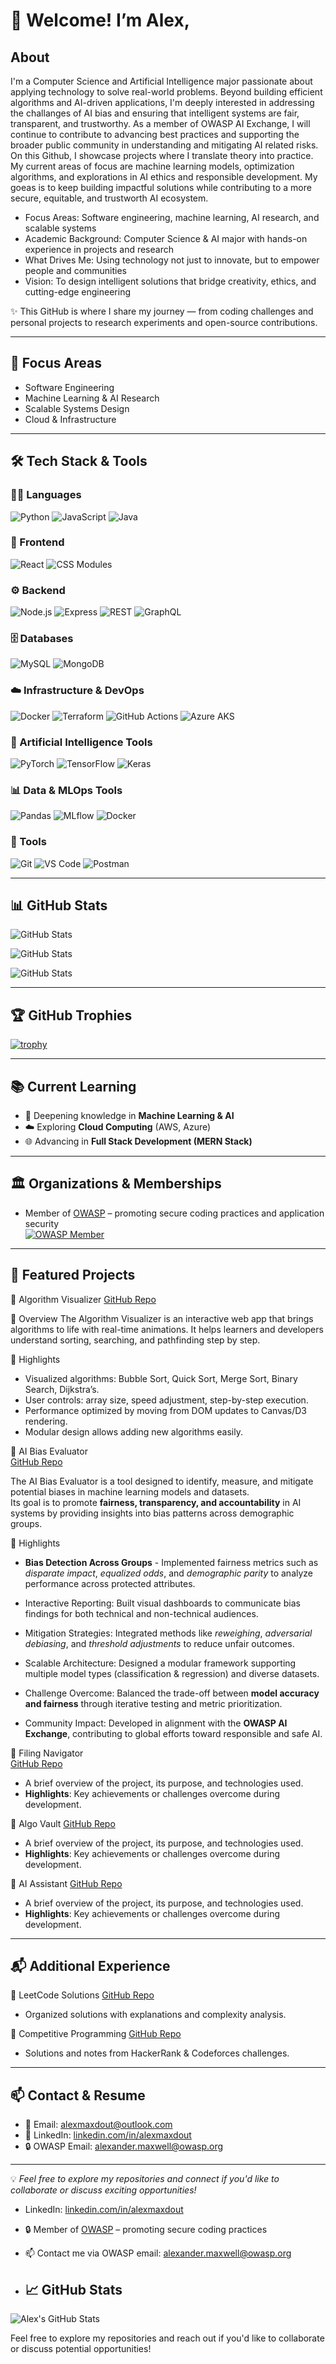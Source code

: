 # 👋 Welcome! I’m Alex,

## About
I'm a Computer Science and Artificial Intelligence major passionate about applying technology to solve real-world problems.  Beyond building efficient algorithms and AI-driven applications, I'm deeply interested in addressing the challanges of AI bias and ensuring that intelligent systems are fair, transparent, and trustworthy. As a member of OWASP AI Exchange, I will continue to contribute to advancing best practices and supporting the broader public community in understanding and mitigating AI related risks.  On this Github, I showcase projects where I translate theory into practice.  My current areas of focus are machine learning models, optimization algorithms, and explorations in AI ethics and responsible development.  My goeas is to keep building impactful solutions while contributing to a more secure, equitable, and trustworth AI ecosystem.

- Focus Areas: Software engineering, machine learning, AI research, and scalable systems
- Academic Background: Computer Science & AI major with hands-on experience in projects and research
- What Drives Me: Using technology not just to innovate, but to empower people and communities
- Vision: To design intelligent solutions that bridge creativity, ethics, and cutting-edge engineering

✨ This GitHub is where I share my journey — from coding challenges and personal projects to research experiments and open-source contributions.

---

## 🎯 Focus Areas

- Software Engineering
- Machine Learning & AI Research
- Scalable Systems Design
- Cloud & Infrastructure

---

## 🛠️ Tech Stack & Tools

### 👨‍💻 Languages

![Python](https://img.shields.io/badge/Python-3776AB?style=for-the-badge&logo=python&logoColor=white) ![JavaScript](https://img.shields.io/badge/JavaScript-F7DF1E?style=for-the-badge&logo=javascript&logoColor=black) ![Java](https://img.shields.io/badge/Java-007396?style=for-the-badge&logo=openjdk&logoColor=white)

### 🎨 Frontend

![React](https://img.shields.io/badge/React-61DAFB?style=for-the-badge&logo=react&logoColor=black) ![CSS Modules](https://img.shields.io/badge/CSS%20Modules-1572B6?style=for-the-badge&logo=css3&logoColor=white)

### ⚙️ Backend

![Node.js](https://img.shields.io/badge/Node.js-339933?style=for-the-badge&logo=nodedotjs&logoColor=white) ![Express](https://img.shields.io/badge/Express-000000?style=for-the-badge&logo=express&logoColor=white) ![REST](https://img.shields.io/badge/REST-02569B?style=for-the-badge&logo=rest&logoColor=white) ![GraphQL](https://img.shields.io/badge/GraphQL-E10098?style=for-the-badge&logo=graphql&logoColor=white)

### 🗄️ Databases

![MySQL](https://img.shields.io/badge/MySQL-4479A1?style=for-the-badge&logo=mysql&logoColor=white) ![MongoDB](https://img.shields.io/badge/MongoDB-47A248?style=for-the-badge&logo=mongodb&logoColor=white)

### ☁️ Infrastructure & DevOps

![Docker](https://img.shields.io/badge/Docker-2496ED?style=for-the-badge&logo=docker&logoColor=white) ![Terraform](https://img.shields.io/badge/Terraform-623CE4?style=for-the-badge&logo=terraform&logoColor=white) ![GitHub Actions](https://img.shields.io/badge/GitHub%20Actions-2088FF?style=for-the-badge&logo=githubactions&logoColor=white) ![Azure AKS](https://img.shields.io/badge/AKS-0078D4?style=for-the-badge&logo=microsoftazure&logoColor=white)

### 🤖 Artificial Intelligence Tools

![PyTorch](https://img.shields.io/badge/PyTorch-EE4C2C?style=for-the-badge&logo=pytorch&logoColor=white) 
![TensorFlow](https://img.shields.io/badge/TensorFlow-FF6F00?style=for-the-badge&logo=tensorflow&logoColor=white) 
![Keras](https://img.shields.io/badge/Keras-D00000?style=for-the-badge&logo=keras&logoColor=white) 

### 📊 Data & MLOps Tools

![Pandas](https://img.shields.io/badge/Pandas-150458?style=for-the-badge&logo=pandas&logoColor=white) 
![MLflow](https://img.shields.io/badge/MLflow-0194E2?style=for-the-badge&logo=mlflow&logoColor=white) 
![Docker](https://img.shields.io/badge/Docker-2496ED?style=for-the-badge&logo=docker&logoColor=white)


### 🔧 Tools

![Git](https://img.shields.io/badge/Git-F05032?style=for-the-badge&logo=git&logoColor=white) ![VS Code](https://img.shields.io/badge/VS%20Code-007ACC?style=for-the-badge&logo=visualstudiocode&logoColor=white) ![Postman](https://img.shields.io/badge/Postman-FF6C37?style=for-the-badge&logo=postman&logoColor=white)

---

## 📊 GitHub Stats

![GitHub Stats](https://github-readme-stats.vercel.app/api?username=alexmaxdout&theme=radical&show_icons=true&hide_border=false&count_private=true)

![GitHub Stats](https://streak-stats.demolab.com?user=alexmaxdout&theme=radical&hide_border=false)

![GitHub Stats](https://github-readme-stats.vercel.app/api/top-langs/?username=alexmaxdout&theme=radical&show_icons=true&hide_border=false&layout=compact)

---

## 🏆 GitHub Trophies

[![trophy](https://github-profile-trophy.vercel.app/?username=alexmaxdout&theme=tokyonight&no-frame=true&no-bg=true&margin-w=15&margin-h=15)](https://github.com/ryo-ma/github-profile-trophy)

---

## 📚 Current Learning

- 🤖 Deepening knowledge in **Machine Learning & AI**
- ☁️ Exploring **Cloud Computing** (AWS, Azure)
- 🌐 Advancing in **Full Stack Development (MERN Stack)**

---

## 🏛️ Organizations & Memberships

- Member of [OWASP](https://owasp.org) – promoting secure coding practices and application security  
  [![OWASP Member](https://img.shields.io/badge/OWASP-Member-blue?style=for-the-badge&logo=owasp)](https://owasp.org)

---

## 💼 Featured Projects

🔹 Algorithm Visualizer
[GitHub Repo](https://github.com/Alexmaxdout/algorithm-visualizer)

📌 Overview
The Algorithm Visualizer is an interactive web app that brings algorithms to life with real-time animations. It helps learners and developers understand sorting, searching, and pathfinding step by step.

🌟 Highlights
- Visualized algorithms: Bubble Sort, Quick Sort, Merge Sort, Binary Search, Dijkstra’s.
- User controls: array size, speed adjustment, step-by-step execution.
- Performance optimized by moving from DOM updates to Canvas/D3 rendering.
- Modular design allows adding new algorithms easily.

🔹 AI Bias Evaluator  
[GitHub Repo](https://github.com/Alexmaxdout/ai-bias-evaluator)

The AI Bias Evaluator is a tool designed to identify, measure, and mitigate potential biases in machine learning models and datasets.  
Its goal is to promote **fairness, transparency, and accountability** in AI systems by providing insights into bias patterns across demographic groups.

🌟 Highlights

- **Bias Detection Across Groups** - Implemented fairness metrics such as *disparate impact*, *equalized odds*, and *demographic parity* to analyze performance across protected attributes.  

- Interactive Reporting: Built visual dashboards to communicate bias findings for both technical and non-technical audiences.  
- Mitigation Strategies: Integrated methods like *reweighing*, *adversarial debiasing*, and *threshold adjustments* to reduce unfair outcomes.  
- Scalable Architecture: Designed a modular framework supporting multiple model types (classification & regression) and diverse datasets.  
- Challenge Overcome: Balanced the trade-off between **model accuracy and fairness** through iterative testing and metric prioritization.  
- Community Impact: Developed in alignment with the **OWASP AI Exchange**, contributing to global efforts toward responsible and safe AI.  


🔹 Filing Navigator  
[GitHub Repo](https://github.com/Alexmaxdout/filingnavigator)

- A brief overview of the project, its purpose, and technologies used.
- **Highlights**: Key achievements or challenges overcome during development.

🔹 Algo Vault
[GitHub Repo](https://github.com/Alexmaxdout/algo-vault)

- A brief overview of the project, its purpose, and technologies used.
- **Highlights**: Key achievements or challenges overcome during development.

🔹 AI Assistant 
[GitHub Repo](https://github.com/Alexmaxdout/real-time-multimodal-ai-assistant)

- A brief overview of the project, its purpose, and technologies used.
- **Highlights**: Key achievements or challenges overcome during development.

---

## 📬 Additional Experience

🔹 LeetCode Solutions
[GitHub Repo](https://github.com/Alexmaxdout/leetCode-solutions)

- Organized solutions with explanations and complexity analysis.

🔹 Competitive Programming
[GitHub Repo](https://github.com/Alexmaxdout/competitive-programming)

- Solutions and notes from HackerRank & Codeforces challenges.

---

## 📫 Contact & Resume

- 📧 Email: [alexmaxdout@outlook.com](mailto:alexmaxdout@outlook.com)
- 🔗 LinkedIn: [linkedin.com/in/alexmaxdout](https://www.linkedin.com/in/alexmaxdout)
- 🔒 OWASP Email: alexander.maxwell@owasp.org

---

💡 _Feel free to explore my repositories and connect if you'd like to collaborate or discuss exciting opportunities!_
- LinkedIn: [linkedin.com/in/alexmaxdout](https://www.linkedin.com/in/alexmaxdout)
- 🔒 Member of [OWASP](https://owasp.org) – promoting secure coding practices
- 📫 Contact me via OWASP email: alexander.maxwell@owasp.org

- ## 📈 GitHub Stats

![Alex's GitHub Stats](https://github-readme-stats.vercel.app/api?username=alexmaxdout&show_icons=true&hide_title=true&count_private=true&hide=prs)

Feel free to explore my repositories and reach out if you'd like to collaborate or discuss potential opportunities!
